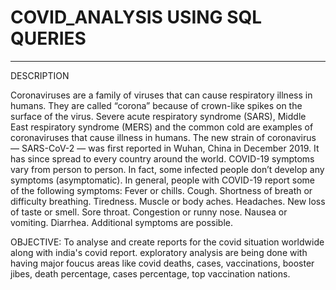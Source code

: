 # COVID_ANALYSIS USING SQL QUERIES
---------------------------------
DESCRIPTION

Coronaviruses are a family of viruses that can cause respiratory illness in humans. They are called “corona” because of crown-like spikes on the surface of the virus. Severe acute respiratory syndrome (SARS), Middle East respiratory syndrome (MERS) and the common cold are examples of coronaviruses that cause illness in humans.
The new strain of coronavirus — SARS-CoV-2 — was first reported in Wuhan, China in December 2019. It has since spread to every country around the world.
COVID-19 symptoms vary from person to person. In fact, some infected people don’t develop any symptoms (asymptomatic). In general, people with COVID-19 report some of the following symptoms:
Fever or chills.
Cough.
Shortness of breath or difficulty breathing.
Tiredness.
Muscle or body aches.
Headaches.
New loss of taste or smell.
Sore throat.
Congestion or runny nose.
Nausea or vomiting.
Diarrhea.
Additional symptoms are possible.

OBJECTIVE:
To analyse and create reports for the covid situation worldwide along with india's covid report. exploratory analysis are being done with having major foucus areas like covid deaths, cases, vaccinations, booster jibes, death percentage, cases percentage, top vaccination nations.
